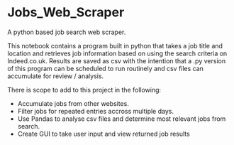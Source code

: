 # Jobs_Web_Scraper
A python based job search web scraper.

This notebook contains a program built in python that takes a job title and location and retrieves job information based on using the search criteria on Indeed.co.uk.
Results are saved as csv with the intention that a .py version of this program can be scheduled to run routinely and csv files can accumulate for review / analysis.

There is scope to add to this project in the following:
  - Accumulate jobs from other websites.
  - Filter jobs for repeated entries accross multiple days.
  - Use Pandas to analyse csv files and determine most relevant jobs from search.
  - Create GUI to take user input and view returned job results
